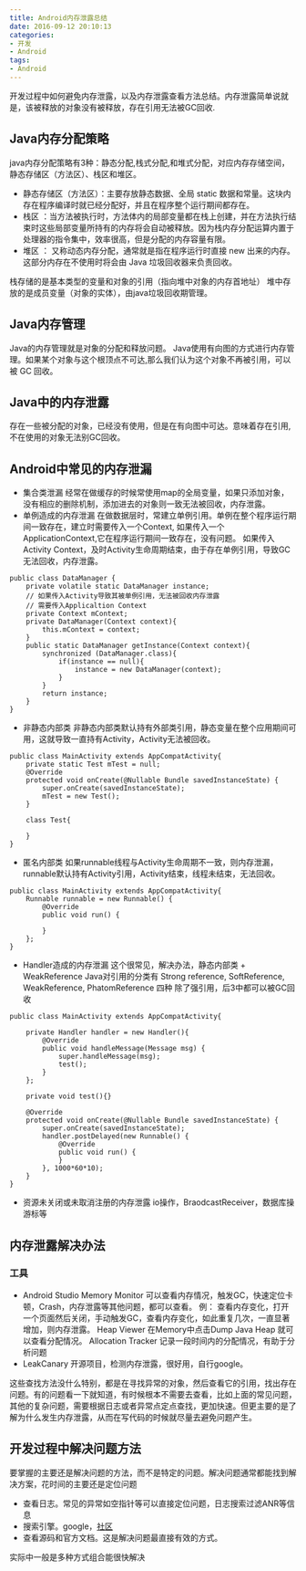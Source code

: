 ```yaml
---
title: Android内存泄露总结
date: 2016-09-12 20:10:13
categories:
- 开发
- Android
tags:
- Android
---
```

开发过程中如何避免内存泄露，以及内存泄露查看方法总结。内存泄露简单说就是，该被释放的对象没有被释放，存在引用无法被GC回收.
<!--more-->

## Java内存分配策略
java内存分配策略有3种：静态分配,栈式分配,和堆式分配，对应内存存储空间，静态存储区（方法区）、栈区和堆区。

- 静态存储区（方法区）：主要存放静态数据、全局 static 数据和常量。这块内存在程序编译时就已经分配好，并且在程序整个运行期间都存在。
- 栈区 ：当方法被执行时，方法体内的局部变量都在栈上创建，并在方法执行结束时这些局部变量所持有的内存将会自动被释放。因为栈内存分配运算内置于处理器的指令集中，效率很高，但是分配的内存容量有限。
- 堆区 ： 又称动态内存分配，通常就是指在程序运行时直接 new 出来的内存。这部分内存在不使用时将会由 Java 垃圾回收器来负责回收。

栈存储的是基本类型的变量和对象的引用（指向堆中对象的内存首地址）
堆中存放的是成员变量（对象的实体），由java垃圾回收期管理。

## Java内存管理
Java的内存管理就是对象的分配和释放问题。
Java使用有向图的方式进行内存管理。如果某个对象与这个根顶点不可达,那么我们认为这个对象不再被引用，可以被 GC 回收。

## Java中的内存泄露
存在一些被分配的对象，已经没有使用，但是在有向图中可达。意味着存在引用,不在使用的对象无法别GC回收。

## Android中常见的内存泄漏
- 集合类泄漏
经常在做缓存的时候常使用map的全局变量，如果只添加对象，没有相应的删除机制，添加进去的对象则一致无法被回收，内存泄露。
- 单例造成的内存泄漏
在做数据层时，常建立单例引用。单例在整个程序运行期间一致存在，建立时需要传入一个Context,
如果传入一个ApplicationContext,它在程序运行期间一致存在，没有问题。
如果传入Activity Context，及时Activity生命周期结束，由于存在单例引用，导致GC无法回收，内存泄露。
```
public class DataManager {
    private volatile static DataManager instance;
    // 如果传入Activity导致其被单例引用，无法被回收内存泄露
    // 需要传入Applicaltion Context
    private Context mContext;
    private DataManager(Context context){
        this.mContext = context;
    }
    public static DataManager getInstance(Context context){
        synchronized (DataManager.class){
            if(instance == null){
                instance = new DataManager(context);
            }
        }
        return instance;
    }
}
```

- 非静态内部类
非静态内部类默认持有外部类引用，静态变量在整个应用期间可用，这就导致一直持有Activity，Activity无法被回收。
```
public class MainActivity extends AppCompatActivity{
    private static Test mTest = null;
    @Override
    protected void onCreate(@Nullable Bundle savedInstanceState) {
        super.onCreate(savedInstanceState);
        mTest = new Test();
    }

    class Test{

    }
}
```

- 匿名内部类
如果runnable线程与Activity生命周期不一致，则内存泄漏，runnable默认持有Activity引用，Activity结束，线程未结束，无法回收。
```
public class MainActivity extends AppCompatActivity{
    Runnable runnable = new Runnable() {
        @Override
        public void run() {

        }
    };
}
```

- Handler造成的内存泄漏
这个很常见，解决办法，静态内部类 + WeakReference
Java对引用的分类有 Strong reference, SoftReference, WeakReference, PhatomReference 四种
除了强引用，后3中都可以被GC回收
```
public class MainActivity extends AppCompatActivity{

    private Handler handler = new Handler(){
        @Override
        public void handleMessage(Message msg) {
            super.handleMessage(msg);
            test();
        }
    };

    private void test(){}

    @Override
    protected void onCreate(@Nullable Bundle savedInstanceState) {
        super.onCreate(savedInstanceState);
        handler.postDelayed(new Runnable() {
            @Override
            public void run() {
            }
        }, 1000*60*10);
    }
}
```
- 资源未关闭或未取消注册的内存泄露
io操作，BraodcastReceiver，数据库操游标等

## 内存泄露解决办法
### 工具
- Android Studio Memory Monitor
可以查看内存情况，触发GC，快速定位卡顿，Crash，内存泄露等其他问题，都可以查看。
例：
查看内存变化，打开一个页面然后关闭，手动触发GC，查看内存变化，如此重复几次，一直显著增加，则内存泄露。
Heap Viewer 在Memory中点击Dump Java Heap 就可以查看分配情况。
Allocation Tracker 记录一段时间内的分配情况，有助于分析问题
- LeakCanary
开源项目，检测内存泄露，很好用，自行google。

这些查找方法没什么特别，都是在寻找异常的对象，然后查看它的引用，找出存在问题。有的问题看一下就知道，有时候根本不需要去查看，比如上面的常见问题，其他的复杂问题，需要根据日志或者异常点定点查找，更加快速。但更主要的是了解为什么发生内存泄露，从而在写代码的时候就尽量去避免问题产生。

## 开发过程中解决问题方法
要掌握的主要还是解决问题的方法，而不是特定的问题。解决问题通常都能找到解决方案，花时间的主要还是定位问题
- 查看日志。常见的异常如空指针等可以直接定位问题，日志搜索过滤ANR等信息
- 搜索引擎。google，[社区](http://stackoverflow.com)
- 查看源码和官方文档。这是解决问题最直接有效的方式。

实际中一般是多种方式组合能很快解决
